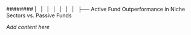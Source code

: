 ######## |   |   |   |   |   |   |   ├── Active Fund Outperformance in Niche Sectors vs. Passive Funds

*Add content here*